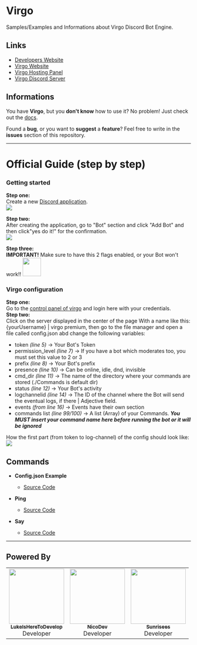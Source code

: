 # Virgo
Samples/Examples and Informations about Virgo Discord Bot Engine.

## Links

- [Developers Website](https://uncoded.xyz)
- [Virgo Website](https://virgo.uncoded.xyz)
- [Virgo Hosting Panel](https://host.uncoded.xyz)
- [Virgo Discord Server](https://discord.gg/XZwseczDDy)

## Informations

You have **Virgo**, but you **don't know** how to use it?
No problem! Just check out the <a href="https://virgo.uncoded.xyz/docs">docs</a>.

Found a **bug**, or you want to **suggest** a **feature**?
Feel free to write in the **issues** section of this repository.

---

# Official Guide (step by step)
### Getting started
**Step one:**\
 Create a new [Discord application](https://discord.com/developers/applications).\
 <img src="https://cdn.discordapp.com/attachments/732173712400318464/812637588036780032/unknown.png">
 
 **Step two:**\
After creating the application, go to "Bot" section and click "Add Bot" and then click"yes do it!" for the confirmation.\
<img src="https://cdn.discordapp.com/attachments/732173712400318464/812641062585106442/unknown.png">

 **Step three:**\
 **IMPORTANT!** Make sure to have this 2 flags enabled, or your Bot won't work!!
 <img src="https://virgo.uncoded.xyz/docs/assets/please.png" style="width: 50px;">
 
### Virgo configuration
**Step one:**\
Go to the [control panel of virgo](https://host.uncoded.xyz) and login here with your credentials.\
**Step two:**\
Click on the server displayed in the center of the page With a name like this: {yourUsername} | virgo premium, then go to the file manager and open a file called config.json abd change the following variables:
* token *(line 5)* -> Your Bot's Token
* permission_level *(line 7)* -> If you have a bot which moderates too, you must set this value to 2 or 3
* prefix *(line 8)* -> Your Bot's prefix
* presence *(line 10)* -> Can be online, idle, dnd, invisible
* cmd_dir *(line 11)* -> The name of the directory where your commands are stored (./Commands is default dir)
* status *(line 12)* -> Your Bot's activity
* logchannelid *(line 14)* -> The ID of the channel where the Bot will send the eventual logs, if there | Adjective field.
* events *(from line 16)* -> Events have their own section
* commands list *(line 99/100)* -> A list (Array) of your Commands. ***You MUST insert your command name here before running the bot or it will be ignored***

How the first part (from token to log-channel) of the config should look like:
<img src="https://cdn.discordapp.com/attachments/732173712400318464/812672939379916800/unknown.png">


 
## Commands

- **Config.json Example**
  - [Source Code](https://github.com/Uncoded-xyz/Virgo/blob/main/config.example.json)


- **Ping**
  - [Source Code](https://github.com/Uncoded-xyz/Virgo/blob/main/Commands/ping.json)

- **Say**
  - [Source Code](https://github.com/Uncoded-xyz/Virgo/blob/main/Commands/say.json)

---

## Powered By


<table>
  <tr>
    <td align="center"><a href="https://github.com/LukeIsHereToDevelop"><img src="https://avatars1.githubusercontent.com/u/43251906?s=460&amp;u=fb5301bcf802af820f5c1274fa870e0cee257366&amp;v=4" width="150px;" alt=""/><br /><sub><b>LukeIsHereToDevelop</b></sub></a><br /><a title="Developer">Developer</a></td>
    <td align="center"><a href="https://github.com"><img src="https://cdn.discordapp.com/avatars/397770061705773059/0abdebcdf44c2bff145783c6fcaad3b9.png" width="150px;" alt=""/><br /><sub><b>NicoDev</b></sub></a><br /><a title="Developer">Developer</a></td>
    <td align="center"><a href="https://github.com"><img src="https://cdn.discordapp.com/avatars/527592495807332352/a7786edc3a7abab3bbda88f23d78cd0d.png" width="150px;" alt=""/><br /><sub><b>Sunrisees</b></sub></a><br /><a title="Developer">Developer</a></td>
    </tr>   
</table>


